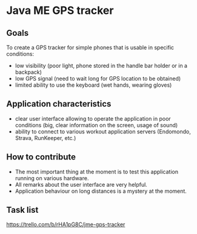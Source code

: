 # Java ME GPS tracker

## Goals
To create a GPS tracker for simple phones that is usable in specific conditions:
- low visibility (poor light, phone stored in the handle bar holder or in a backpack)
- low GPS signal (need to wait long for GPS location to be obtained)
- limited ability to use the keyboard (wet hands, wearing gloves)

## Application characteristics
- clear user interface allowing to operate the application in poor conditions (big, clear information on the screen, usage of sound)
- ability to connect to various workout application servers (Endomondo, Strava, RunKeeper, etc.)

## How to contribute
- The most important thing at the moment is to test this application running on various hardware.
- All remarks about the user interface are very helpful.
- Application behaviour on long distances is a mystery at the moment.

## Task list
https://trello.com/b/rHA1pG8C/jme-gps-tracker
